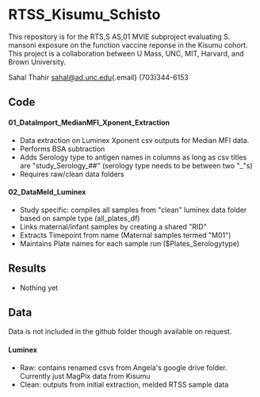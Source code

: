 # RTSS_Kisumu_Schisto

This repository is for the RTS,S AS,01 MVIE subproject evaluating S. mansoni exposure on the function vaccine reponse in the Kisumu cohort. This project is a collaboration between U Mass, UNC, MIT, Harvard, and Brown University.

Sahal Thahir [sahal\@ad.unc.edu](mailto:sahal@ad.unc.edu){.email} (703)344-6153

## Code

#### 01_DataImport_MedianMFI_Xponent_Extraction

-   Data extraction on Luminex Xponent csv outputs for Median MFI data.
-   Performs BSA subtraction
-   Adds Serology type to antigen names in columns as long as csv titles are "study_Serology\_##" (serology type needs to be between two "\_"s)
-   Requires raw/clean data folders

#### 02_DataMeld_Luminex

-   Study specific: compiles all samples from "clean" luminex data folder based on sample type (all_plates_df)
-   Links maternal/infant samples by creating a shared "RID"
-   Extracts Timepoint from name (Maternal samples termed "M01")
-   Maintains Plate names for each sample run (\$Plates_Serologytype)

## Results

-   Nothing yet

## Data
Data is not included in the github folder though available on request. 

#### Luminex
-   Raw: contains renamed csvs from Angela's google drive folder. Currently just MagPix data from Kisumu
-   Clean: outputs from initial extraction, melded RTSS sample data
